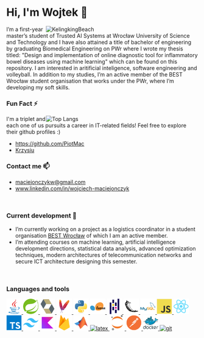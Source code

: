 # Hi, I'm Wojtek 👋

<!--
**WMaciejonczyk/WMaciejonczyk** is a ✨ _special_ ✨ repository because its `README.md` (this file) appears on your GitHub profile.

Here are some ideas to get you started:

- 🔭 I’m currently working on ...
- 🌱 I’m currently learning ...
- 👯 I’m looking to collaborate on ...
- 🤔 I’m looking for help with ...
- 💬 Ask me about ...
- 📫 How to reach me: ...
- 😄 Pronouns: ...
- ⚡ Fun fact: ...
-->
<img align="right" src="https://github.com/user-attachments/assets/70228c26-ed54-4dc2-a410-909ba7e5ba33" alt="KelingkingBeach" width="400"/>


I’m a first-year master’s student of Trusted AI Systems at Wrocław University of Science and Technology and I have also attained a title of bachelor of engineering by graduating Biomedical Engineering on PWr where I wrote my thesis titled: "Design and implementation of online diagnostic tool for inflammatory bowel diseases using machine learning" which can be found on this repository. I am interested in aritificial inteligence, software engineering and volleyball. In addition to my studies, I’m an active member of the BEST Wrocław student organisation that works under the PWr, where I’m developing my soft skills. 


### Fun Fact ⚡

<a href="https://github.com/anuraghazra/github-readme-stats">
  <img align="right" src="https://github-readme-stats.vercel.app/api/top-langs/?username=WMaciejonczyk&layout=compact&theme=tokyonight" alt="Top Langs" width="400"/>
</a>

I'm a triplet and each one of us pursuits a career in IT-related fields! Feel free to explore their github profiles :)
- https://github.com/PiotMac
- [Krzysiu]()

### Contact me 📫
- maciejonczykw@gmail.com
- www.linkedin.com/in/wojciech-maciejonczyk
<br>

### Current development 🔭

- I’m currently working on a project as a logistics coordinator in a student organisation [BEST Wrocław](https://best.wroclaw.pl/) of which I am an active member.
- I’m attending courses on machine learning, artificial intelligence development directions, statistical data analysis, advanced optimization techniques, modern architectures of telecommunication networks and secure ICT architecture designing this semester.
<br>

### Languages and tools

<p align="left">
    <a href="https://www.java.com" target="_blank" rel="noreferrer"> 
        <img src="https://raw.githubusercontent.com/devicons/devicon/master/icons/java/java-original.svg" alt="java" width="40" height="40"/> 
    </a> 
    <a href="https://spring.io/projects/spring-boot" target="_blank" rel="noreferrer">
        <img src="https://raw.githubusercontent.com/devicons/devicon/master/icons/spring/spring-original.svg" alt="spring boot" width="40" height="40"/>
    </a>
    <a href="https://hibernate.org" target="_blank" rel="noreferrer">
        <img src="https://raw.githubusercontent.com/devicons/devicon/master/icons/hibernate/hibernate-original.svg" alt="hibernate" width="40" height="40"/>
    </a>
    <a href="https://maven.apache.org" target="_blank" rel="noreferrer">
        <img src="https://raw.githubusercontent.com/devicons/devicon/master/icons/maven/maven-original.svg" alt="maven" width="40" height="40"/>
    </a>
    <a href="https://www.python.org" target="_blank" rel="noreferrer"> 
        <img src="https://raw.githubusercontent.com/devicons/devicon/master/icons/python/python-original.svg" alt="python" width="40" height="40"/> 
    </a>
    <a href="https://scikit-learn.org" target="_blank" rel="noreferrer"> 
        <img src="https://raw.githubusercontent.com/devicons/devicon/master/icons/scikitlearn/scikitlearn-original.svg" alt="scikit-learn" width="40" height="40"/> 
    </a>
    <a href="https://pandas.pydata.org" target="_blank" rel="noreferrer"> 
        <img src="https://raw.githubusercontent.com/devicons/devicon/master/icons/pandas/pandas-original.svg" alt="pandas" width="40" height="40"/> 
    </a>
    <a href="https://flask.palletsprojects.com/en/stable" target="_blank" rel="noreferrer"> 
        <img src="https://raw.githubusercontent.com/devicons/devicon/master/icons/flask/flask-original.svg" alt="flask" width="40" height="40"/> 
    </a>
    <a href="https://www.mysql.com" target="_blank" rel="noreferrer"> 
        <img src="https://raw.githubusercontent.com/devicons/devicon/master/icons/mysql/mysql-original-wordmark.svg" alt="mysql" width="40" height="40"/> 
    </a> 
    <a href="https://www.w3schools.com/js" target="_blank" rel="noreferrer"> 
        <img src="https://raw.githubusercontent.com/devicons/devicon/master/icons/javascript/javascript-original.svg" alt="javascript" width="40" height="40"/> 
    </a>
    <a href="https://react.dev" target="_blank" rel="noreferrer"> 
        <img src="https://raw.githubusercontent.com/devicons/devicon/master/icons/react/react-original.svg" alt="react" width="40" height="40"/> 
    </a>
    <a href="https://www.typescriptlang.org" target="_blank" rel="noreferrer"> 
        <img src="https://raw.githubusercontent.com/devicons/devicon/master/icons/typescript/typescript-original.svg" alt="typescript" width="40" height="40"/> 
    </a>
    <a href="https://tailwindcss.com" target="_blank" rel="noreferrer"> 
        <img src="https://raw.githubusercontent.com/devicons/devicon/master/icons/tailwindcss/tailwindcss-original.svg" alt="tailwindcss" width="40" height="40"/> 
    </a>
    <a href="https://kotlinlang.org" target="_blank" rel="noreferrer"> 
        <img src="https://raw.githubusercontent.com/devicons/devicon/master/icons/kotlin/kotlin-original.svg" alt="kotlin" width="40" height="40"/> 
    </a>
    <a href="https://firebase.google.com" target="_blank" rel="noreferrer"> 
        <img src="https://raw.githubusercontent.com/devicons/devicon/master/icons/firebase/firebase-original.svg" alt="firebase" width="40" height="40"/> 
    </a>
    <a href="https://www.mathworks.com/products/matlab.html" target="_blank" rel="noreferrer"> 
        <img src="https://raw.githubusercontent.com/devicons/devicon/master/icons/matlab/matlab-original.svg" alt="matlab" width="40" height="40"/> 
    </a>
    <a href="https://www.latex-project.org/" target="_blank" rel="noreferrer">
        <img src="https://cdn.jsdelivr.net/gh/devicons/devicon/icons/latex/latex-original.svg" alt="latex" width="40" height="40"/>
    </a>
    <a href="https://jupyter.org" target="_blank" rel="noreferrer"> 
        <img src="https://raw.githubusercontent.com/devicons/devicon/master/icons/jupyter/jupyter-original.svg" alt="jupyter" width="40" height="40"/> 
    </a>
    <a href="https://www.postman.com" target="_blank" rel="noreferrer"> 
        <img src="https://raw.githubusercontent.com/devicons/devicon/master/icons/postman/postman-original.svg" alt="postman" width="40" height="40"/> 
    </a>
    <a href="https://www.docker.com" target="_blank" rel="noreferrer"> 
        <img src="https://raw.githubusercontent.com/devicons/devicon/master/icons/docker/docker-original-wordmark.svg" alt="docker" width="40" height="40"/> 
    </a> 
    <a href="https://git-scm.com" target="_blank" rel="noreferrer"> 
        <img src="https://www.vectorlogo.zone/logos/git-scm/git-scm-icon.svg" alt="git" width="40" height="40"/> 
    </a> 
    
    
</p>
